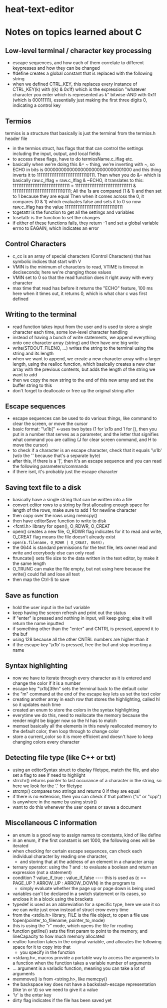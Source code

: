 # heat-text-editor

# Notes on topics learned about C

## Low-level terminal / character key processing
- escape sequences, and how each of them correlate to different keypresses and how they can be changed
- #define creates a global constant that is replaced with the following string
- when we defined CTRL_KEY, this replaces every instance of CTRL_KEY(k) with ((k) & 0x1f) which is the expression
  "whatever character you enter which is represented as k" bitwise-AND with 0x1f (which is 00011111), essentially
  just making the first three digits 0, indicating a control key

## Termios
  termios is a structure that basically is just the terminal from the termios.h header file
- in the termios struct, has flags that that can control the settings including the input, output, and local fields
- to access these flags, have to do termiosName.c_iflag etc.
- basically when we're doing this &= ~ thing, we're inverting with ~,
    so ECHO in bits is 00000000000000000000000000001000 and this thing inverts it to
    11111111111111111111111111110111. Then when you do &= which is basically 
    raw.c_lflag = raw.c_lflag & ~ECHO, it translates to this:
    11111111111111111111111111111111 = 11111111111111111111111111111111 & 11111111111111111111111111110111;
    All the 1s are compared (1 & 1) and then set to 1 because they are equal
    Then when it comes across the 0, it compares (0 & 1) which evaluates false and sets it to 0
    so now raw.c_lflag has the value 11111111111111111111111111110111
- tcgetattr is the function to get all the settings and variables
- tcsetattr is the function to set the changes
- if either of these functions fails, they return -1 and set a global variable errno to EAGAIN, which indicates an error

## Control Characters
- c_cc is an array of special characters (Control Characters) that has symbolic indices that start with V
- VMIN is the minimum of characters to read, VTIME is timeout in deciseconds; here we're changing those values
- VMIN set to 0 so that the read function does it right away with every character
- max time that read has before it returns the "ECHO" feature, 100 ms here when it times out, 
    it returns 0, which is what char c was first defined

## Writing to the terminal
- read function takes input from the user and is used to store a single character each time, some low-level character handling
- instead of having a bunch of write statements, we append everything onto one character array (string) and then have one big write
- write(STDOUT_FILENO, ...) writes the string to the terminal using the string and its length
- when we want to append, we create a new character array with a larger length, using the realloc function, which basically
  creates a new char array with the previous contents, but adds the length of the string we want to add
 - then we copy the new string to the end of this new array and set the buffer string to this
 - don't forget to deallocate or free up the original string after

## Escape sequences
 - escape sequences can be used to do various things, like command to clear the screen, or move the cursor
 - basic format: "\x1b[" <-uses two bytes (1 for \x1b and 1 for [), then you put in a number that serves as a parameter,
    and the letter that signifies what command you are calling (J for clear screen command, and H to move the cursor)
- to check if a character is an escape character, check that it equals '\x1b' (w/o the '\' because that's a separate byte)
- after this, if there is a '[', then it's an escape sequence and you can read the following parameters/commands
- if there isnt, it's probably just the escape character

## Saving text file to a disk
 - basically have a single string that can be written into a file
 - convert editor rows to a string by first allocating enough space for length of the rows, make sure to add 1 for newline character
 - then copy over the rows using memcpy()
 - then have editorSave function to write to disk
 - <fcntl.h> library for open(), O_RDWR, O_CREAT
 - open() creates a new file, O_RDWR flag indicates for it to read and write, O_CREAT flag means the file doesn't already exist
 - ```open(E.filename, O_RDWR | O_CREAT, 0644);```
 - the 0644 is standard permissions for the text file, lets owner read and write and ecerybody else can only read
 - ftruncate() sets file size to the data written in the text editor, by make it the same length
 - O_TRUNC can make the file empty, but not using here because the write() could fail and lose all text
 - then map the Ctrl-S to save

## Save as function
 - hold the user input in the buf variable
 - keep having the screen refresh and print out the status
 - if "enter" is pressed and nothing in input, will keep going; else it will return the name inputted
 - if something other than the "enter" and CNTRL is pressed, append it to the buf 
 - using 128 because all the other CNTRL numbers are higher than it
 - if the escape key '\x1b' is pressed, free the buf and stop inserting a name

## Syntax highlighting
 - now we have to iterate through every character as it is entered and change the color if it is a number
 - escape key "\x1b[39m" sets the terminal back to the default color
 - the "m" command at the end of the escape key lets us set the text color
 - creating another array in each row that stores the highlighting, called hl so it updates each time
 - created an enum to store the colors in the syntax highlighting
 - everytime we do this, need to reallocate the memory because the render might be bigger now so the hl has to match
 - memset basically all the elements in this newly reallocated memory to the default color, then loop through to change color
 - store a current_color so it is more efficient and doesn't have to keep changing colors every character

## Detecting file type (like C++ or txt)
 - using an editorSyntax struct to display filetype, match the file, and also set a flag to see if need to highlight
 - strrchr() returns pointer to last occurance of a character in the string, so here we look for the '.' for filetype
 - strcmp() compares two strings and returns 0 if they are equal
 - if there is no extension, then you can check if that pattern ("c" or "cpp") is anywhere in the name by using strstr()
 - want to do this whenever the user opens or saves a document

## Miscellaneous C information
- an enum is a good way to assign names to constants, kind of like define
- in an enum, if the first constant is set 1000, the following ones will be iterated
- when checking for certain escape sequences, can check each individual character by reading one character,
  - and storing that at the address of an element in a character array
- ternary operator: using the ? and : to evaluate a boolean and return an expression (not a statement)
- condition ? value_if_true : value_if_false ---- this is used as (c == PAGE_UP ? ARROW_UP : ARROW_DOWN) in the program to 
  - simply evaluate whether the page up or page down is being used
- variables can't be declared in a switch statement or its cases, so enclose it in a block using the brackets
- typedef is used as an abbreviation for a specific type, here we use it so we can write just erow instead of struct erow every time
- from the <stdio.h> library, FILE is the file object, to open a file use fopen(pointer_to_filename, pointer_to_mode)
- this is using the "r" mode, which opens the file for reading
- function getline() sets the first param to point to the memory, and lineCapacity to how much memory allocated
- realloc function takes in the original variable, and allocates the following space for it to copy into that 
  - you specify in the function
- <stdarg.h>, macros provide a portable way to access the arguments to a function when the function takes a variable number of arguments
- ... argument is a variadic function, meaning you can take a lot of arguments
- memmove() is from <string.h>, like memcpy()
- the backspace key does not have a backslash-escape representation (like \n or \t) so we need to give it a value
- '\r' is the enter key
- dirty flag indicates if the file has been saved yet
  